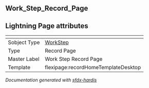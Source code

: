 ## Work_Step_Record_Page

## Lightning Page attributes

|<!-- -->|<!-- -->|
|:---|:---|
|Sobject Type|[WorkStep](../objects/WorkStep.md)|
|Type| Record Page|
|Master Label|Work Step Record Page|
|Template|flexipage:recordHomeTemplateDesktop|




<!-- Page description -->


_Documentation generated with [sfdx-hardis](https://sfdx-hardis.cloudity.com)_
